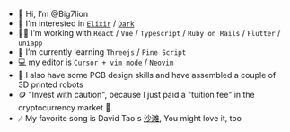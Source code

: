 - 👋 Hi, I’m @Big7lion
- 👀 I’m interested in [`Elixir`](https://elixir-lang.org/) /  [`Dark`](https://darklang.com/)
- 👨‍💻 I’m working with `React` / `Vue` / `Typescript` / `Ruby on Rails` / `Flutter` / `uniapp`
- 🌱 I’m currently learning `Threejs` / `Pine Script`
- 💻 my editor is [`Cursor + vim mode`](https://www.cursor.so/) / [`Neovim`](https://github.com/Big7lion/ecovim)
- 🤖 I also have some PCB design skills and have assembled a couple of 3D printed robots
- 🪙 "Invest with caution", because I just paid a "tuition fee" in the cryptocurrency market 🥹.
- 🎶 My favorite song is David Tao's [沙滩](https://www.bilibili.com/video/BV1xK4y1P7nA), You might love it, too

<!---
Big7lion/Big7lion is a ✨ special ✨ repository because its `README.md` (this file) appears on your GitHub profile.
You can click the Preview link to take a look at your changes.
--->
